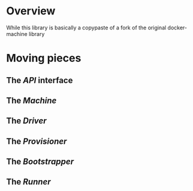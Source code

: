 # Overview
While this library is basically a copypaste of a fork of the original 
docker-machine library

# Moving pieces

## The *API* interface

## The *Machine*

## The *Driver*

## The *Provisioner*

## The *Bootstrapper*

## The *Runner*

